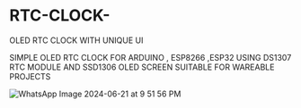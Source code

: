 # RTC-CLOCK-
OLED RTC CLOCK WITH UNIQUE UI

SIMPLE OLED RTC CLOCK FOR ARDUINO , ESP8266 ,ESP32 
USING DS1307 RTC MODULE AND SSD1306 OLED SCREEN
SUITABLE FOR WAREABLE PROJECTS

![WhatsApp Image 2024-06-21 at 9 51 56 PM](https://github.com/ANANDHUAJITH/RTC-CLOCK-/assets/173886218/227daf75-cb91-4b5b-b934-e2492c158d71)
